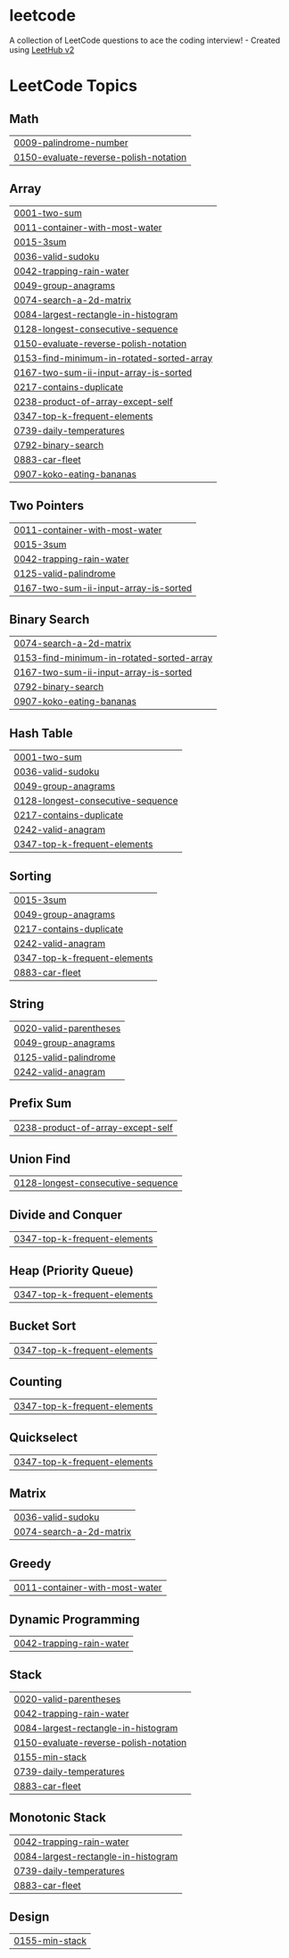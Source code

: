 # leetcode
A collection of LeetCode questions to ace the coding interview! - Created using [LeetHub v2](https://github.com/arunbhardwaj/LeetHub-2.0)

<!---LeetCode Topics Start-->
# LeetCode Topics
## Math
|  |
| ------- |
| [0009-palindrome-number](https://github.com/karanm6505/leetcode/tree/master/0009-palindrome-number) |
| [0150-evaluate-reverse-polish-notation](https://github.com/karanm6505/leetcode/tree/master/0150-evaluate-reverse-polish-notation) |
## Array
|  |
| ------- |
| [0001-two-sum](https://github.com/karanm6505/leetcode/tree/master/0001-two-sum) |
| [0011-container-with-most-water](https://github.com/karanm6505/leetcode/tree/master/0011-container-with-most-water) |
| [0015-3sum](https://github.com/karanm6505/leetcode/tree/master/0015-3sum) |
| [0036-valid-sudoku](https://github.com/karanm6505/leetcode/tree/master/0036-valid-sudoku) |
| [0042-trapping-rain-water](https://github.com/karanm6505/leetcode/tree/master/0042-trapping-rain-water) |
| [0049-group-anagrams](https://github.com/karanm6505/leetcode/tree/master/0049-group-anagrams) |
| [0074-search-a-2d-matrix](https://github.com/karanm6505/leetcode/tree/master/0074-search-a-2d-matrix) |
| [0084-largest-rectangle-in-histogram](https://github.com/karanm6505/leetcode/tree/master/0084-largest-rectangle-in-histogram) |
| [0128-longest-consecutive-sequence](https://github.com/karanm6505/leetcode/tree/master/0128-longest-consecutive-sequence) |
| [0150-evaluate-reverse-polish-notation](https://github.com/karanm6505/leetcode/tree/master/0150-evaluate-reverse-polish-notation) |
| [0153-find-minimum-in-rotated-sorted-array](https://github.com/karanm6505/leetcode/tree/master/0153-find-minimum-in-rotated-sorted-array) |
| [0167-two-sum-ii-input-array-is-sorted](https://github.com/karanm6505/leetcode/tree/master/0167-two-sum-ii-input-array-is-sorted) |
| [0217-contains-duplicate](https://github.com/karanm6505/leetcode/tree/master/0217-contains-duplicate) |
| [0238-product-of-array-except-self](https://github.com/karanm6505/leetcode/tree/master/0238-product-of-array-except-self) |
| [0347-top-k-frequent-elements](https://github.com/karanm6505/leetcode/tree/master/0347-top-k-frequent-elements) |
| [0739-daily-temperatures](https://github.com/karanm6505/leetcode/tree/master/0739-daily-temperatures) |
| [0792-binary-search](https://github.com/karanm6505/leetcode/tree/master/0792-binary-search) |
| [0883-car-fleet](https://github.com/karanm6505/leetcode/tree/master/0883-car-fleet) |
| [0907-koko-eating-bananas](https://github.com/karanm6505/leetcode/tree/master/0907-koko-eating-bananas) |
## Two Pointers
|  |
| ------- |
| [0011-container-with-most-water](https://github.com/karanm6505/leetcode/tree/master/0011-container-with-most-water) |
| [0015-3sum](https://github.com/karanm6505/leetcode/tree/master/0015-3sum) |
| [0042-trapping-rain-water](https://github.com/karanm6505/leetcode/tree/master/0042-trapping-rain-water) |
| [0125-valid-palindrome](https://github.com/karanm6505/leetcode/tree/master/0125-valid-palindrome) |
| [0167-two-sum-ii-input-array-is-sorted](https://github.com/karanm6505/leetcode/tree/master/0167-two-sum-ii-input-array-is-sorted) |
## Binary Search
|  |
| ------- |
| [0074-search-a-2d-matrix](https://github.com/karanm6505/leetcode/tree/master/0074-search-a-2d-matrix) |
| [0153-find-minimum-in-rotated-sorted-array](https://github.com/karanm6505/leetcode/tree/master/0153-find-minimum-in-rotated-sorted-array) |
| [0167-two-sum-ii-input-array-is-sorted](https://github.com/karanm6505/leetcode/tree/master/0167-two-sum-ii-input-array-is-sorted) |
| [0792-binary-search](https://github.com/karanm6505/leetcode/tree/master/0792-binary-search) |
| [0907-koko-eating-bananas](https://github.com/karanm6505/leetcode/tree/master/0907-koko-eating-bananas) |
## Hash Table
|  |
| ------- |
| [0001-two-sum](https://github.com/karanm6505/leetcode/tree/master/0001-two-sum) |
| [0036-valid-sudoku](https://github.com/karanm6505/leetcode/tree/master/0036-valid-sudoku) |
| [0049-group-anagrams](https://github.com/karanm6505/leetcode/tree/master/0049-group-anagrams) |
| [0128-longest-consecutive-sequence](https://github.com/karanm6505/leetcode/tree/master/0128-longest-consecutive-sequence) |
| [0217-contains-duplicate](https://github.com/karanm6505/leetcode/tree/master/0217-contains-duplicate) |
| [0242-valid-anagram](https://github.com/karanm6505/leetcode/tree/master/0242-valid-anagram) |
| [0347-top-k-frequent-elements](https://github.com/karanm6505/leetcode/tree/master/0347-top-k-frequent-elements) |
## Sorting
|  |
| ------- |
| [0015-3sum](https://github.com/karanm6505/leetcode/tree/master/0015-3sum) |
| [0049-group-anagrams](https://github.com/karanm6505/leetcode/tree/master/0049-group-anagrams) |
| [0217-contains-duplicate](https://github.com/karanm6505/leetcode/tree/master/0217-contains-duplicate) |
| [0242-valid-anagram](https://github.com/karanm6505/leetcode/tree/master/0242-valid-anagram) |
| [0347-top-k-frequent-elements](https://github.com/karanm6505/leetcode/tree/master/0347-top-k-frequent-elements) |
| [0883-car-fleet](https://github.com/karanm6505/leetcode/tree/master/0883-car-fleet) |
## String
|  |
| ------- |
| [0020-valid-parentheses](https://github.com/karanm6505/leetcode/tree/master/0020-valid-parentheses) |
| [0049-group-anagrams](https://github.com/karanm6505/leetcode/tree/master/0049-group-anagrams) |
| [0125-valid-palindrome](https://github.com/karanm6505/leetcode/tree/master/0125-valid-palindrome) |
| [0242-valid-anagram](https://github.com/karanm6505/leetcode/tree/master/0242-valid-anagram) |
## Prefix Sum
|  |
| ------- |
| [0238-product-of-array-except-self](https://github.com/karanm6505/leetcode/tree/master/0238-product-of-array-except-self) |
## Union Find
|  |
| ------- |
| [0128-longest-consecutive-sequence](https://github.com/karanm6505/leetcode/tree/master/0128-longest-consecutive-sequence) |
## Divide and Conquer
|  |
| ------- |
| [0347-top-k-frequent-elements](https://github.com/karanm6505/leetcode/tree/master/0347-top-k-frequent-elements) |
## Heap (Priority Queue)
|  |
| ------- |
| [0347-top-k-frequent-elements](https://github.com/karanm6505/leetcode/tree/master/0347-top-k-frequent-elements) |
## Bucket Sort
|  |
| ------- |
| [0347-top-k-frequent-elements](https://github.com/karanm6505/leetcode/tree/master/0347-top-k-frequent-elements) |
## Counting
|  |
| ------- |
| [0347-top-k-frequent-elements](https://github.com/karanm6505/leetcode/tree/master/0347-top-k-frequent-elements) |
## Quickselect
|  |
| ------- |
| [0347-top-k-frequent-elements](https://github.com/karanm6505/leetcode/tree/master/0347-top-k-frequent-elements) |
## Matrix
|  |
| ------- |
| [0036-valid-sudoku](https://github.com/karanm6505/leetcode/tree/master/0036-valid-sudoku) |
| [0074-search-a-2d-matrix](https://github.com/karanm6505/leetcode/tree/master/0074-search-a-2d-matrix) |
## Greedy
|  |
| ------- |
| [0011-container-with-most-water](https://github.com/karanm6505/leetcode/tree/master/0011-container-with-most-water) |
## Dynamic Programming
|  |
| ------- |
| [0042-trapping-rain-water](https://github.com/karanm6505/leetcode/tree/master/0042-trapping-rain-water) |
## Stack
|  |
| ------- |
| [0020-valid-parentheses](https://github.com/karanm6505/leetcode/tree/master/0020-valid-parentheses) |
| [0042-trapping-rain-water](https://github.com/karanm6505/leetcode/tree/master/0042-trapping-rain-water) |
| [0084-largest-rectangle-in-histogram](https://github.com/karanm6505/leetcode/tree/master/0084-largest-rectangle-in-histogram) |
| [0150-evaluate-reverse-polish-notation](https://github.com/karanm6505/leetcode/tree/master/0150-evaluate-reverse-polish-notation) |
| [0155-min-stack](https://github.com/karanm6505/leetcode/tree/master/0155-min-stack) |
| [0739-daily-temperatures](https://github.com/karanm6505/leetcode/tree/master/0739-daily-temperatures) |
| [0883-car-fleet](https://github.com/karanm6505/leetcode/tree/master/0883-car-fleet) |
## Monotonic Stack
|  |
| ------- |
| [0042-trapping-rain-water](https://github.com/karanm6505/leetcode/tree/master/0042-trapping-rain-water) |
| [0084-largest-rectangle-in-histogram](https://github.com/karanm6505/leetcode/tree/master/0084-largest-rectangle-in-histogram) |
| [0739-daily-temperatures](https://github.com/karanm6505/leetcode/tree/master/0739-daily-temperatures) |
| [0883-car-fleet](https://github.com/karanm6505/leetcode/tree/master/0883-car-fleet) |
## Design
|  |
| ------- |
| [0155-min-stack](https://github.com/karanm6505/leetcode/tree/master/0155-min-stack) |
<!---LeetCode Topics End-->